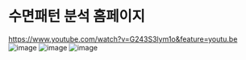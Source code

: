 # 수면패턴 분석 홈페이지
 https://www.youtube.com/watch?v=G243S3lym1o&feature=youtu.be
![image](https://user-images.githubusercontent.com/57423518/101724467-024c8d00-3af2-11eb-84fd-73ccd4dffc44.png)
![image](https://user-images.githubusercontent.com/57423518/101724564-3a53d000-3af2-11eb-8677-87da941b9ed4.png)
![image](https://user-images.githubusercontent.com/57423518/101724574-3fb11a80-3af2-11eb-8130-3ee0a46d4b86.png)

